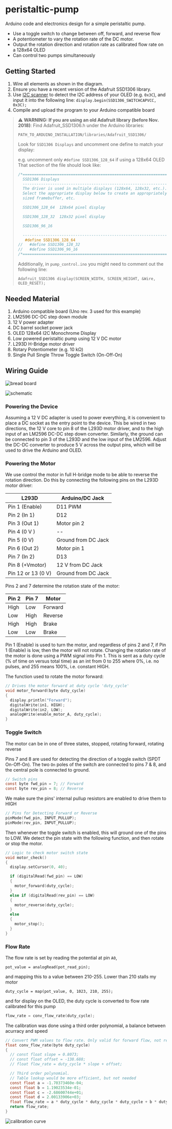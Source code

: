 # peristaltic-pump

Arduino code and electronics design for a simple peristaltic pump.

- Use a toggle switch to change between off, forward, and reverse flow
- A potentiometer to vary the rotation rate of the DC motor.
- Output the rotation direction and rotation rate as calibrated flow rate on a 128x64 OLED
- Can control two pumps simultaneously

## Getting Started

1. Wire all elements as shown in the diagram.
2. Ensure you have a recent version of the Adafruit SSD1306 library.
3. Use [I2C scanner](https://playground.arduino.cc/Main/I2cScanner/) to detect
the I2C address of your OLED (e.g. `0x3C`), and input it into the following line:
`display.begin(SSD1306_SWITCHCAPVCC, 0x3C);`
4. Compile and upload the program to your Arduino compatible board

> :warning: **WARNING: If you are using an old Adafruit library (before Nov. 2018)**:
> Find Adafruit_SSD1306.h under the Arduino libraries:
>
> `PATH_TO_ARDUINO_INSTALLATION/libraries/Adafruit_SSD1306/`
>
> Look for  `SSD1306 Displays` and uncomment one define to match your display:
>
> e.g. uncomment only `#define SSD1306_128_64` if using a 128x64 OLED
> That section of the file should look like:
>
>  ``` c
>/*=========================================================================
>    SSD1306 Displays
>    -----------------------------------------------------------------------
>    The driver is used in multiple displays (128x64, 128x32, etc.).
>    Select the appropriate display below to create an appropriately
>    sized framebuffer, etc.
>
>    SSD1306_128_64  128x64 pixel display
>
>    SSD1306_128_32  128x32 pixel display
>
>    SSD1306_96_16
>
>    -----------------------------------------------------------------------*/
>     #define SSD1306_128_64
>//   #define SSD1306_128_32
>//   #define SSD1306_96_16
>/*=========================================================================*/
> ```
>
> Additionally, in `pump_control.ino` you might need to comment out the following
> line:
>
> `Adafruit_SSD1306 display(SCREEN_WIDTH, SCREEN_HEIGHT, &Wire, OLED_RESET);`

## Needed Material

1. Arduino compatible board (Uno rev. 3 used for this example)
2. LM2596 DC-DC step down module
3. 12 V power adapter
4. DC barrel socket power jack
5. OLED 128x64 I2C Monochrome Display
6. Low powered peristaltic pump using 12 V DC motor
7. L293D H-Bridge motor driver
8. Rotary Potentiometer (e.g. 10 kΩ)
9. Single Pull Single Throw Toggle Switch (On-Off-On)

## Wiring Guide

![bread board](design/control_electronics_bb.svg)

![schematic](design/control_electronics_schem.png)

### Powering the Device

Assuming a 12 V DC adapter is used to power everything, it is convenient to place
a DC socket as the entry point to the device.
This be wired in two directions, the 12 V core to pin 8 of the L293D motor driver,
and to the high input of an LM2596 DC-DC step down converter. Similarly, the
ground can be connected to pin 3 of the L293D and the low input of the LM2596.
Adjust the DC-DC converter to produce 5 V across the output pins, which will be used
to drive the Arduino and OLED.

### Powering the Motor

We use control the motor in full H-bridge mode to be able to reverse the rotation
direction. Do this by connecting the following pins on the L293D motor driver:

| L293D              | Arduino/DC Jack     |
| ------------------ | ------------------- |
| Pin 1 (Enable)     | D11 PWM             |
| Pin 2 (In 1)       | D12                 |
| Pin 3 (Out 1)      | Motor pin 2         |
| Pin 4 (0 V )       | --                  |
| Pin 5 (0 V)        | Ground from DC Jack |
| Pin 6 (Out 2)      | Motor pin 1         |
| Pin 7 (In 2)       | D13                 |
| Pin 8 (+Vmotor)    | 12 V from DC Jack   |
| Pin 12 or 13 (0 V) | Ground from DC Jack |

Pins 2 and 7 determine the rotation state of the motor:

| Pin 2 | Pin 7 | Motor   |
| ----- | ----- | ------- |
| High  | Low   | Forward |
| Low   | High  | Reverse |
| High  | High  | Brake   |
| Low   | Low   | Brake   |

Pin 1 (Enable) is used to turn the motor, and regardless of pins 2 and 7, if Pin 1
(Enable) is low, then the motor will not rotate. Changing the rotation rate of the
motor is done using a PWM signal into Pin 1. This is sent as a duty cycle (% of
time on versus total time) as an int from 0 to 255 where 0%, i.e.  no pulses, and 255
means 100%, i.e. constant HIGH.

The function used to rotate the motor forward:

``` c
// Drives the motor forward at duty cycle 'duty_cycle'
void motor_forward(byte duty_cycle)
{
  display.println("Forward");
  digitalWrite(in1, HIGH);
  digitalWrite(in2, LOW);
  analogWrite(enable_motor_A, duty_cycle);
}
```

### Toggle Switch

The motor can be in one of three states, stopped, rotating forward, rotating reverse

Pins 7 and 8 are used for detecting the direction of a toggle switch (SPDT On-Off-On).
The two `On` poles of the switch are connected to pins 7 & 8, and the central pole
is connected to ground.

``` c
// Switch pins
const byte fwd_pin = 7; // Forward
const byte rev_pin = 8; // Reverse
```

We make sure the pins' internal pullup resistors are enabled to drive them to HIGH

```c
// Pins for Detecting Forward or Reverse
pinMode(fwd_pin, INPUT_PULLUP);
pinMode(rev_pin, INPUT_PULLUP);
```

Then whenever the toggle switch is enabled, this will ground one of the pins to LOW.
We detect the pin state with the following function, and then rotate or stop the
motor.

``` c
// Logic to check motor switch state
void motor_check()
{
  display.setCursor(0, 40);

  if (digitalRead(fwd_pin) == LOW)
  {
    motor_forward(duty_cycle);
  }
  else if (digitalRead(rev_pin) == LOW)
  {
    motor_reverse(duty_cycle);
  }
  else
  {
    motor_stop();
  }
}
```

### Flow Rate

The flow rate is set by reading the potential at pin `A0`,

`pot_value = analogRead(pot_read_pin);`

and mapping this to a value between 210-255. Lower than 210 stalls my motor

`duty_cycle = map(pot_value, 0, 1023, 210, 255);`

and for display on the OLED, the duty cycle is converted to flow rate calibrated
for this pump

```c
flow_rate = conv_flow_rate(duty_cycle);
```

The calibration was done using a third order polynomial, a balance between acurracy
and speed

```c
// Convert PWM values to flow rate. Only valid for forward flow, not reverse.
float conv_flow_rate(byte duty_cycle)
{
  // const float slope = 0.8073;
  // const float offset = -138.688;
  // float flow_rate = duty_cycle * slope + offset;

  // Third order polynomial.
  // Table lookup would be more efficient, but not needed
  const float a = -1.70373460e-04;
  const float b = 1.19023534e-01;
  const float c = -2.68600744e+01;
  const float d = 2.00133906e+03;
  float flow_rate = a * duty_cycle * duty_cycle * duty_cycle + b * duty_cycle * duty_cycle + c * duty_cycle + d;
  return flow_rate;
}
```

![calibration curve](flow-calibration/flow_rate_calib.png)
